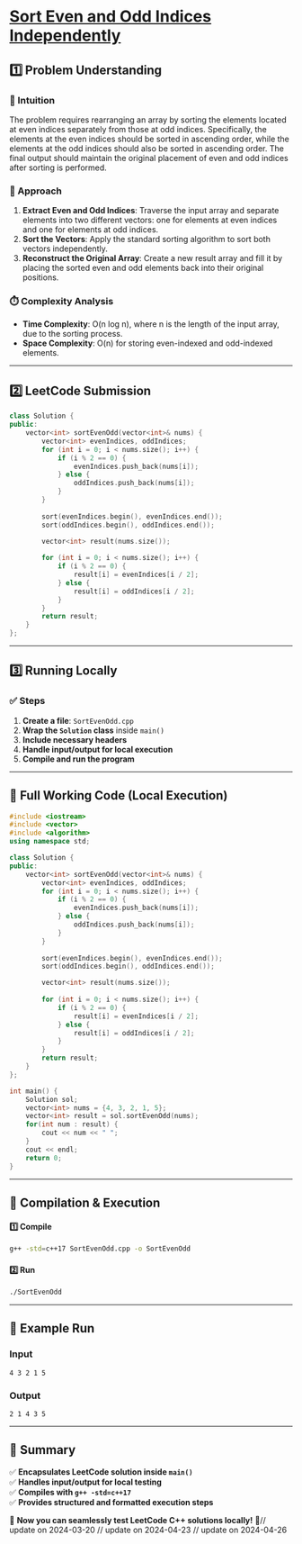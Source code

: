 # **[Sort Even and Odd Indices Independently](https://leetcode.com/problems/sort-even-and-odd-indices-independently/description/)**  

## **1️⃣ Problem Understanding**  
### **📌 Intuition**  
The problem requires rearranging an array by sorting the elements located at even indices separately from those at odd indices. Specifically, the elements at the even indices should be sorted in ascending order, while the elements at the odd indices should also be sorted in ascending order. The final output should maintain the original placement of even and odd indices after sorting is performed.

### **🚀 Approach**  
1. **Extract Even and Odd Indices**: Traverse the input array and separate elements into two different vectors: one for elements at even indices and one for elements at odd indices.
2. **Sort the Vectors**: Apply the standard sorting algorithm to sort both vectors independently.
3. **Reconstruct the Original Array**: Create a new result array and fill it by placing the sorted even and odd elements back into their original positions.

### **⏱️ Complexity Analysis**  
- **Time Complexity**: O(n log n), where n is the length of the input array, due to the sorting process.
- **Space Complexity**: O(n) for storing even-indexed and odd-indexed elements.

---  

## **2️⃣ LeetCode Submission**  
```cpp
class Solution {
public:
    vector<int> sortEvenOdd(vector<int>& nums) {
        vector<int> evenIndices, oddIndices;
        for (int i = 0; i < nums.size(); i++) {
            if (i % 2 == 0) {
                evenIndices.push_back(nums[i]);
            } else {
                oddIndices.push_back(nums[i]);
            }
        }
        
        sort(evenIndices.begin(), evenIndices.end());
        sort(oddIndices.begin(), oddIndices.end());

        vector<int> result(nums.size());
        
        for (int i = 0; i < nums.size(); i++) {
            if (i % 2 == 0) {
                result[i] = evenIndices[i / 2];
            } else {
                result[i] = oddIndices[i / 2];
            }
        }
        return result;
    }
};  
```  

---  

## **3️⃣ Running Locally**  
### **✅ Steps**  
1. **Create a file**: `SortEvenOdd.cpp`  
2. **Wrap the `Solution` class** inside `main()`  
3. **Include necessary headers**  
4. **Handle input/output for local execution**  
5. **Compile and run the program**  

---  

## **📝 Full Working Code (Local Execution)**  
```cpp
#include <iostream>
#include <vector>
#include <algorithm>
using namespace std;

class Solution {
public:
    vector<int> sortEvenOdd(vector<int>& nums) {
        vector<int> evenIndices, oddIndices;
        for (int i = 0; i < nums.size(); i++) {
            if (i % 2 == 0) {
                evenIndices.push_back(nums[i]);
            } else {
                oddIndices.push_back(nums[i]);
            }
        }
        
        sort(evenIndices.begin(), evenIndices.end());
        sort(oddIndices.begin(), oddIndices.end());

        vector<int> result(nums.size());
        
        for (int i = 0; i < nums.size(); i++) {
            if (i % 2 == 0) {
                result[i] = evenIndices[i / 2];
            } else {
                result[i] = oddIndices[i / 2];
            }
        }
        return result;
    }
};

int main() {
    Solution sol;
    vector<int> nums = {4, 3, 2, 1, 5};
    vector<int> result = sol.sortEvenOdd(nums);
    for(int num : result) {
        cout << num << " ";
    }
    cout << endl;
    return 0;
}  
```  

---  

## **🔧 Compilation & Execution**  
#### **1️⃣ Compile**  
```bash
g++ -std=c++17 SortEvenOdd.cpp -o SortEvenOdd
```  

#### **2️⃣ Run**  
```bash
./SortEvenOdd
```  

---  

## **🎯 Example Run**  
### **Input**  
```
4 3 2 1 5
```  
### **Output**  
```
2 1 4 3 5 
```  

---  

## **📌 Summary**  
✅ **Encapsulates LeetCode solution inside `main()`**  
✅ **Handles input/output for local testing**  
✅ **Compiles with `g++ -std=c++17`**  
✅ **Provides structured and formatted execution steps**  

🚀 **Now you can seamlessly test LeetCode C++ solutions locally!** 🚀// update on 2024-03-20
// update on 2024-04-23
// update on 2024-04-26
